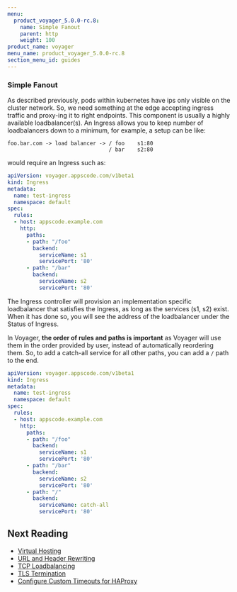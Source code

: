 ```yaml
---
menu:
  product_voyager_5.0.0-rc.8:
    name: Simple Fanout
    parent: http
    weight: 100
product_name: voyager
menu_name: product_voyager_5.0.0-rc.8
section_menu_id: guides
---
```


### Simple Fanout
As described previously, pods within kubernetes have ips only visible on the cluster network. So, we need
something at the edge accepting ingress traffic and proxy-ing it to right endpoints. This component
is usually a highly available loadbalancer(s). An Ingress allows you to keep number of loadbalancers
down to a minimum, for example, a setup can be like:


```
foo.bar.com -> load balancer -> / foo    s1:80
                                / bar    s2:80
```

would require an Ingress such as:
```yaml
apiVersion: voyager.appscode.com/v1beta1
kind: Ingress
metadata:
  name: test-ingress
  namespace: default
spec:
  rules:
  - host: appscode.example.com
    http:
      paths:
      - path: "/foo"
        backend:
          serviceName: s1
          servicePort: '80'
      - path: "/bar"
        backend:
          serviceName: s2
          servicePort: '80'
```
The Ingress controller will provision an implementation specific loadbalancer that satisfies the Ingress,
as long as the services (s1, s2) exist. When it has done so, you will see the address of the loadbalancer under
the Status of Ingress.

In Voyager, **the order of rules and paths is important** as Voyager will use them in the order provided by user, instead of automatically reordering them. So, to add a catch-all service for all other paths, you can add a `/` path to the end.
```yaml
apiVersion: voyager.appscode.com/v1beta1
kind: Ingress
metadata:
  name: test-ingress
  namespace: default
spec:
  rules:
  - host: appscode.example.com
    http:
      paths:
      - path: "/foo"
        backend:
          serviceName: s1
          servicePort: '80'
      - path: "/bar"
        backend:
          serviceName: s2
          servicePort: '80'
      - path: "/"
        backend:
          serviceName: catch-all
          servicePort: '80'
```


## Next Reading
- [Virtual Hosting](named-virtual-hosting.md)
- [URL and Header Rewriting](header-rewrite.md)
- [TCP Loadbalancing](tcp.md)
- [TLS Termination](tls.md)
- [Configure Custom Timeouts for HAProxy](configure-timeouts.md)
